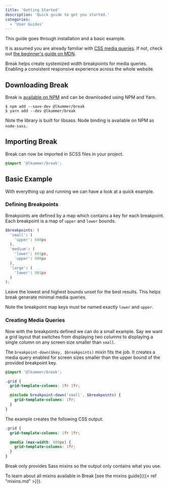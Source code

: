 ```yaml
---
title: 'Getting Started'
description: 'Quick guide to get you started.'
categories:
  - 'User Guides'
---
```


This guide goes through installation and a basic example.

It is assumed you are already familiar with
[CSS media queries](https://developer.mozilla.org/en-US/docs/Web/CSS/Media_Queries/Using_media_queries).
If not, check out
[the beginner's guide on MDN](https://developer.mozilla.org/en-US/docs/Learn/CSS/CSS_layout/Media_queries).

Break helps create systemized width breakpoints for media queries. Enabling a
consistent responsive experience across the whole website.

## Downloading Break

Break is [available on NPM](https://www.npmjs.com/package/@lkummer/break)
and can be downloaded using NPM and Yarn.

```shell
$ npm add --save-dev @lkummer/break
$ yarn add --dev @lkummer/break
```

Note the library is built for libsass. Node binding is available on NPM as
`node-sass`.

## Importing Break

Break can now be imported in SCSS files in your project.

```scss
@import '@lkummer/break';
```

## Basic Example

With everything up and running we can have a look at a quick example.

### Defining Breakpoints

Breakpoints are defined by a map which contains a key for each breakpoint.
Each breakpoint is a map of `upper` and `lower` bounds.

```scss
$breakpoints: (
  'small': (
    'upper': 600px
  ),
  'medium': (
    'lower': 601px,
    'upper': 900px
  ),
  'large': (
    'lower': 901px
  )
);
```

Leave the lowest and highest bounds unset for the best results. This helps break
generate minimal media queries.

Note the breakpoint map keys must be named exactly `lower` and `upper`.

### Creating Media Queries

Now with the breakpoints defined we can do a small example.
Say we want a grid layout that switches from displaying two columns to displaying
a single column on any screen size smaller than `small`.

The `breakpoint-down($key, $breakpoints)` mixin fits the job. It creates a media
query enabled for screen sizes smaller than the upper bound of the provided
breakpoint key.

```scss
@import '@lkummer/break';

.grid {
  grid-template-columns: 1fr 1fr;

  @include breakpoint-down('small', $breakpoints) {
    grid-template-columns: 1fr;
  }
}
```

The example creates the following CSS output.

```scss
.grid {
  grid-template-columns: 1fr 1fr;

  @media (max-width: 600px) {
    grid-template-columns: 1fr;
  }
}
```

Break only provides Sass mixins so the output only contains what you use.

To learn about all mixins available in Break
[see the mixins guide]({{< ref "mixins.md" >}}).
